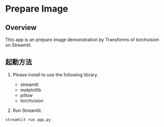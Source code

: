 # Prepare Image

## Overview

This app is an prepare image demonstration by Transforms of torchvision on Streamlit.

## 起動方法

1. Please install to use the following library.

   - streamlit
   - matplotlib
   - pillow
   - torchvision

2. Run Streamlit.

```bash:
streamlit run app.py
```
